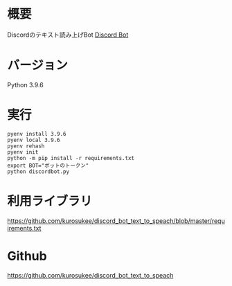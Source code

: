 # 概要
Discordのテキスト読み上げBot
[Discord Bot](https://discord.com/oauth2/authorize?client_id=874170812947632178&permissions=0&scope=bot)

# バージョン
Python 3.9.6

# 実行

```
pyenv install 3.9.6
pyenv local 3.9.6
pyenv rehash
pyenv init
python -m pip install -r requirements.txt
export BOT="ボットのトークン"
python discordbot.py
```

# 利用ライブラリ
https://github.com/kurosukee/discord_bot_text_to_speach/blob/master/requirements.txt

# Github
https://github.com/kurosukee/discord_bot_text_to_speach
